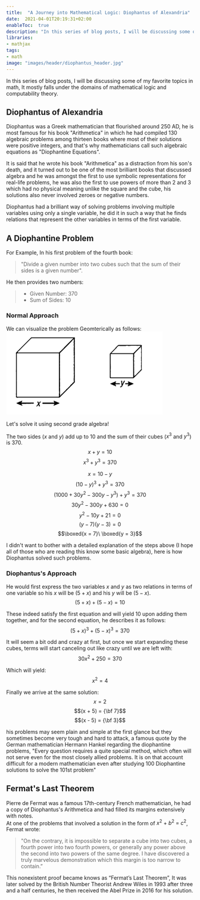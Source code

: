 ```yaml
---
title:  "A Journey into Mathematical Logic: Diophantus of Alexandria"
date:  2021-04-01T20:19:31+02:00
enableToc:  true
description: "In this series of blog posts, I will be discussing some of my favorite topics in math, It mostly falls under the domains of mathematical logic and computability theory."
libraries:
- mathjax
tags:
- math
image: "images/header/diophantus_header.jpg"
---
```


In this series of blog posts, I will be discussing some of my favorite topics in math, It mostly falls under the domains of mathematical logic and computability theory.

## Diophantus of Alexandria
Diophantus was a Greek mathematician that flourished around 250 AD, he is most famous for his book "Arithmetica" in which he had compiled 130 algebraic problems among thirteen books where most of their solutions were positive integers, and that's why mathematicians call such algebraic equations as "Diophantine Equations".

It is said that he wrote his book "Arithmetica" as a distraction from his son's death, and it turned out to be one of the most brilliant books that discussed algebra and he was amongst the first to use symbolic representations for real-life problems, he was also the first to use powers of more than 2 and 3 which had no physical meaning unlike the square and the cube, his solutions also never involved zeroes or negative numbers.

Diophantus had a brilliant way of solving problems involving multiple variables using only a single variable, he did it in such a way that he finds relations that represent the other variables in terms of the first variable.

## A Diophantine Problem

For Example, In his first problem of the fourth book:

> "Divide a given number into two cubes such that the sum of their sides is a given number".

He then provides two numbers:
> - Given Number: 370
> - Sum of Sides: 10

### Normal Approach
We can visualize the problem Geomterically as follows:
![](cubes.png)

Let's solve it using second grade algebra!

The two sides ($x$ and $y$) add up to 10 and the sum of their cubes ($x^3$ and $y^3$)  is 370.\
$$x + y = 10$$
$$x^3 + y^3 = 370$$

$$x = 10 - y$$
$$(10 - y)^3 + y^3 = 370$$
$$(1000 + 30y^2 - 300y - y^3) + y^3 = 370$$
$$30y^2 - 300y + 630 = 0$$
$$y^2 - 10y + 21 = 0$$
$$(y - 7)(y - 3) = 0$$
$$\boxed{x = 7}\ \boxed{y = 3}$$

I didn't want to bother with a detailed explanation of the steps above (I hope all of those who are reading this know some basic algebra), here is how Diophantus solved such problems.
### Diophantus's Approach
He would first express the two variables $x$ and $y$ as two relations in terms of one variable so his $x$ will be $(5+x)$ and his $y$ will be $(5-x)$.\
$$(5 + x) + (5 - x) = 10$$

These indeed satisfy the first equation and will yield 10 upon adding them together, and for the second equation, he describes it as follows:\
$$(5 + x)^3 + (5 - x)^3 = 370$$

It will seem a bit odd and crazy at first, but once we start expanding these cubes, terms will start canceling out like crazy until we are left with:\
$$30x^2 + 250 = 370$$

Which will yield:\
$$x^2 = 4$$

Finally we arrive at the same solution:\
$$x = 2$$
$$(x + 5) = {\bf 7}$$
$$(x - 5) = {\bf 3}$$

his problems may seem plain and simple at the first glance but they sometimes become very tough and hard to attack, a famous quote by the German mathematician Hermann Hankel regarding the diophantine problems, "Every question requires a quite special method, which often will not serve even for the most closely allied problems. It is on that account difficult for a modern mathematician even after studying 100 Diophantine solutions to solve the 101st problem"

## Fermat's Last Theorem
Pierre de Fermat was a famous 17th-century French mathematician, he had a copy of Diophantus's Arithmetica and had filled its margins extensively with notes.\
At one of the problems that involved a solution in the form of $x^2\ +\ b^2\ =\ c^2$, Fermat wrote:
> "On the contrary, it is impossible to separate a cube into two cubes, a fourth power into two fourth powers, or generally any power above the second into two powers of the same degree. I have discovered a truly marvelous demonstration which this margin is too narrow to contain.”

This nonexistent proof became knows as “Fermat’s Last Theorem”, It was later solved by the British Number Theorist Andrew Wiles in 1993 after three and a half centuries, he then received the Abel Prize in 2016 for his solution.
